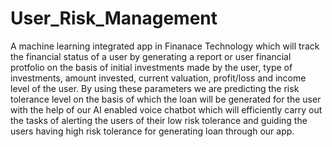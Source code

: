 # User_Risk_Management

A machine learning integrated app in Finanace Technology which will track the financial status of a user by generating a report or user financial protfolio on the basis of initial investments made by the user, type of investments, amount invested, current valuation, profit/loss and income level of the user.
By using these parameters we are predicting the risk tolerance level on the basis of which the loan will be generated for the user with the help of our AI enabled voice chatbot which will efficiently carry out the tasks of alerting the users of their low risk tolerance and guiding the users having high risk tolerance for generating loan through our app.
